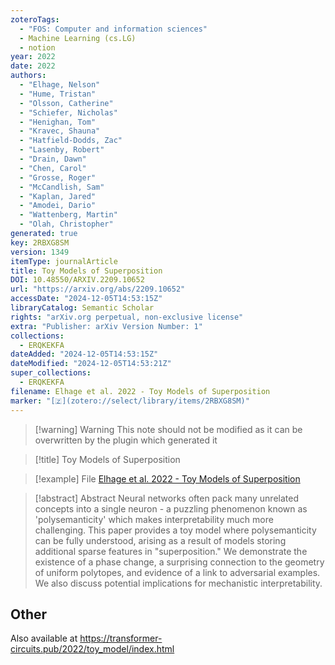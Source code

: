 ```yaml
---
zoteroTags:
  - "FOS: Computer and information sciences"
  - Machine Learning (cs.LG)
  - notion
year: 2022
date: 2022
authors:
  - "Elhage, Nelson"
  - "Hume, Tristan"
  - "Olsson, Catherine"
  - "Schiefer, Nicholas"
  - "Henighan, Tom"
  - "Kravec, Shauna"
  - "Hatfield-Dodds, Zac"
  - "Lasenby, Robert"
  - "Drain, Dawn"
  - "Chen, Carol"
  - "Grosse, Roger"
  - "McCandlish, Sam"
  - "Kaplan, Jared"
  - "Amodei, Dario"
  - "Wattenberg, Martin"
  - "Olah, Christopher"
generated: true
key: 2RBXG8SM
version: 1349
itemType: journalArticle
title: Toy Models of Superposition
DOI: 10.48550/ARXIV.2209.10652
url: "https://arxiv.org/abs/2209.10652"
accessDate: "2024-12-05T14:53:15Z"
libraryCatalog: Semantic Scholar
rights: "arXiv.org perpetual, non-exclusive license"
extra: "Publisher: arXiv Version Number: 1"
collections:
  - ERQKEKFA
dateAdded: "2024-12-05T14:53:15Z"
dateModified: "2024-12-05T14:53:21Z"
super_collections:
  - ERQKEKFA
filename: Elhage et al. 2022 - Toy Models of Superposition
marker: "[🇿](zotero://select/library/items/2RBXG8SM)"
---
```


>[!warning] Warning
> This note should not be modified as it can be overwritten by the plugin which generated it

> [!title] Toy Models of Superposition

> [!example] File
> [Elhage et al. 2022 - Toy Models of Superposition](Elhage%20et%20al.%202022%20-%20Toy%20Models%20of%20Superposition.pdf)

> [!abstract] Abstract
> Neural networks often pack many unrelated concepts into a single neuron - a puzzling phenomenon known as 'polysemanticity' which makes interpretability much more challenging. This paper provides a toy model where polysemanticity can be fully understood, arising as a result of models storing additional sparse features in "superposition." We demonstrate the existence of a phase change, a surprising connection to the geometry of uniform polytopes, and evidence of a link to adversarial examples. We also discuss potential implications for mechanistic interpretability.

## Other

Also available at https://transformer-circuits.pub/2022/toy_model/index.html


